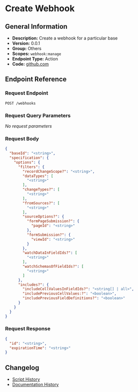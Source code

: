 # Create Webhook

## General Information

- **Description:** Create a webhook for a particular base
- **Version:** 0.0.1
- **Group:** Others
- **Scopes:** `webhook:manage`
- **Endpoint Type:** Action
- **Code:** [github.com](https://github.com/NangoHQ/integration-templates/tree/main/integrations/airtable/actions/create-webhook.ts)


## Endpoint Reference

### Request Endpoint

`POST /webhooks`

### Request Query Parameters

_No request parameters_

### Request Body

```json
{
  "baseId": "<string>",
  "specification": {
    "options": {
      "filters": {
        "recordChangeScope?": "<string>",
        "dataTypes": [
          "<string>"
        ],
        "changeTypes?": [
          "<string>"
        ],
        "fromSources?": [
          "<string>"
        ],
        "sourceOptions?": {
          "formPageSubmission?": {
            "pageId": "<string>"
          },
          "formSubmission?": {
            "viewId": "<string>"
          }
        },
        "watchDataInFieldIds?": [
          "<string>"
        ],
        "watchSchemasOfFieldIds?": [
          "<string>"
        ]
      },
      "includes?": {
        "includeCellValuesInFieldIds?": "<string[] | all>",
        "includePreviousCellValues:?": "<boolean>",
        "includePreviousFieldDefinitions?": "<boolean>"
      }
    }
  }
}
```

### Request Response

```json
{
  "id": "<string>",
  "expirationTime": "<string>"
}
```

## Changelog

- [Script History](https://github.com/NangoHQ/integration-templates/commits/main/integrations/airtable/actions/create-webhook.ts)
- [Documentation History](https://github.com/NangoHQ/integration-templates/commits/main/integrations/airtable/actions/create-webhook.md)

<!-- END  GENERATED CONTENT -->

